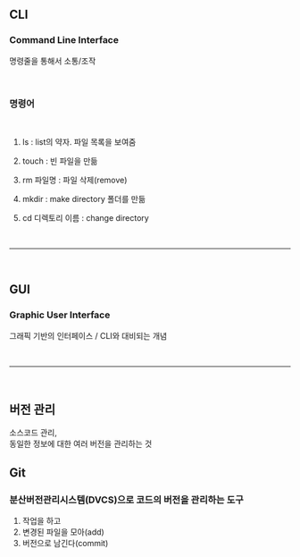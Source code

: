 ## CLI
### Command Line Interface

명령줄을 통해서 소통/조작

<br>

### 명령어
<br>

1. ls : list의 약자. 파일 목록을 보여줌

2. touch : 빈 파일을 만듦

3. rm 파일명 : 파일 삭제(remove)

4. mkdir : make directory 폴더를 만듦

5. cd 디렉토리 이름 : change directory

<br>

---
<br>

## GUI
### Graphic User Interface

그래픽 기반의 인터페이스 / CLI와 대비되는 개념

<br>

---
<br>

## 버전 관리

소스코드 관리,  
동일한 정보에 대한 여러 버전을 관리하는 것

## Git
### 분산버전관리시스템(DVCS)으로 코드의 버전을 관리하는 도구

1. 작업을 하고
2. 변경된 파일을 모아(add)
3. 버전으로 남긴다(commit)


